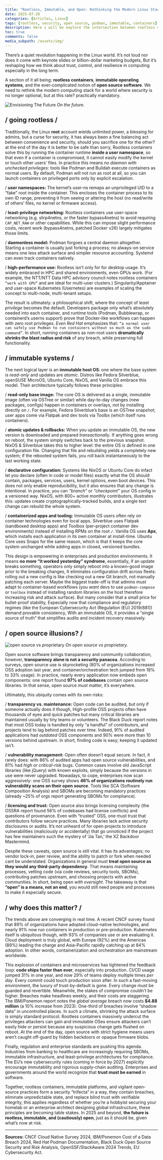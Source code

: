 ```yaml
---
title: "Rootless, Immutable, and Open: Rethinking the Modern Linux Stack"
date: 2025-07-20
categories: [Articles, Linux]
tags: [rootless, security, open source, podman, immutable, containers]
description: Here i will be explore the intersection between rootless containers, immutable operating systems, and the open source ethos in a world increasingly defined by security and trust.
toc: true
comments: false
media_subpath: /assets/img/
---
```


There’s a quiet revolution happening in the Linux world. It’s not loud nor does it come with keynote slides or billion-dollar marketing budgets, But it’s reshaping how we think about trust, control, and resilience in computing especially in the long term.

A section of it all being: **rootless containers**, **immutable operating systems**, and the ever-complicated notion of **open source software**. We need to rethink the modern computing stack for a world where security is no longer optional, but at this rate? practically mandatory.

![Envisioning The Future](tp_quote.jpg)
_On the future._


## / going rootless /

Traditionally, the Linux **root** account wields unlimited power, a blessing for admins, but a curse for security, it has always been a fine balancing act between convenience and security, should you sacrifice one for the other? at the end of the day it is better to be safe than sorry, Rootless containers solve this by running the container runtime **inside a user namespace**, so that even if a container is compromised, it cannot easily modify the kernel or touch other users’ files. In practice this means *no daemon with unchecked privileges*: tools like Podman and Buildah execute containers as normal users. By default, Podman will not run as root at all, so you can launch containers on privileged ports only by explicit escalation.

/ **user namespaces:** The kernel’s user-ns remaps an unprivileged UID to a “fake” root inside the container. This encloses the container process to its own ID range, preventing it from seeing or altering the host (no read/write of others’ files, no kernel or firmware access).

/ **least-privilege networking:** Rootless containers use user-space networking (e.g. slirp4netns, or the faster bypass4netns) to avoid requiring `CAP_NET_RAW` or other capabilities. While this can impose slight performance costs, recent work (bypass4netns, patched Docker v26) largely mitigates those limits.

/ **daemonless model:** Podman forgoes a central daemon altogether. Starting a container is usually just forking a process; no always-on service means one less attack surface and simpler resource accounting. Systemd can even track containers natively.

/ **high-performance use:** Rootless isn’t only for for desktop usage. It’s widely embraced in HPC and shared environments, even GPUs work. (For example, the NTT/NTT Data HPC advisory council notes rootless containers `“work with GPU”` and are ideal for multi-user clusters.) Singularity/Apptainer and user-space Kubernetes (Usernetes) are examples of scaling the concept to multi-node, multi-tenant setups.

The result is ultimately: a philosophical shift, where the concept of *least privilege* becomes the default. Developers package only what’s absolutely needed into each container, and runtime tools (Podman, Bubblewrap, or containerd’s userns support) prove that Docker-like workflows can happen with zero root privileges. *Even Red Hat* emphasizes that: `“a normal user can safely use Podman to run containers without so much as the sudo command”`. In short, running containers as non-root users **dramatically shrinks the blast radius and risk** of any breach, while preserving full functionality.

## / immutable systems /

The next logical layer is an **immutable host OS**: one where the base system is *read-only* and updates are *atomic*. Distros like Fedora Silverblue, openSUSE MicroOS, Ubuntu Core, NixOS, and Vanilla OS embrace this model. Their architecture typically follows these principles:

/ **read-only base image:** The core OS is delivered as a single, immutable image (often via OSTree or similar) while day-to-day changes (new packages, configs) happen in containers or overlays, not by installing directly on `/`. For example, Fedora Silverblue’s base is an OSTree snapshot; user apps come via Flatpak and dev tools via Toolbx (which itself runs containers).

/ **atomic updates & rollbacks:** When you update an immutable OS, the new version is downloaded and prepared *transactionally*. If anything goes wrong on reboot, the system simply switches back to the previous snapshot. NixOS & Silverblue takes this to higher level: the entire OS is defined in one configuration file. Changing that file and rebuilding yields a completely new system; if the rebooted system fails, you roll back instantaneously to the last working state.

/ **declarative configuration:** Systems like NixOS or Ubuntu Core do infact let you declare (often in code or model files) exactly what the OS should contain, packages, services, users, kernel options, even boot devices. This does not only enable reproducibility, but it also ensures that any change is intentional. In practice, you can *“branch”* or *“checkpoint”* your OS config in a versioned way. NixOS, with 800+ active monthly contributors, illustrates this: updates create cryptographically-tracked builds, and a single text change can rebuild the whole system.

/ **containerized apps and tooling:** Immutable OS users often rely on container technologies even for local apps. Silverblue uses Flatpak (sandboxed desktop apps) and Toolbox (per-project container dev environments) instead of installing RPMs on the root `/`. Vanilla OS uses **Apx**, which installs each application in its own container at install-time. Ubuntu Core uses Snaps for the same reason, which is that it keeps the core system unchanged while adding apps in closed, versioned bundles.

This design is empowering in enterprises and production environments. It means **no more “it worked yesterday” syndrome**, essentially, if an update breaks something, operators only simply reboot into a known-good image prior to the breaking changes, It eliminates configuration drift across fleets: rolling out a new config is like checking out a new Git branch, not manually patching each server. Maybe the biggest trade-off is that admins must adapt to container-based workflows (you *want* devs to use `podman-compose` or `toolbox` instead of installing random libraries on the host therefore increasing risk and attack surface). But many consider that a small price for bullet-proof stability, Especially now that compliance and regulatory regimes (like the European Cybersecurity Act (Regulation (EU) 2019/881)) demand provable consistency, With an immutable OS, it provides a “single source of truth” that simplifies audits and incident recovery massively.

## / open source illusions? /

![open source vs proprietary](open-source.png)
_On open source vs proprietary._

Open source software brings transparency and community collaboration, however, **transparency alone is not a security panacea**. According to surveys, open source use is skyrocketing (80% of organizations increased OSS adoption last year, and container/orchestration tech jumped from 18% to 33% usage). In practice, nearly every application now embeds open components: one report found **97% of codebases** contain open source libraries. In that sense, open source *must* matter, it’s everywhere.

Ultimately, this ubiquity comes with its own risks:

/ **transparency vs. maintenance:** Open code can be audited, but only if someone actually does it though, High-profile OSS projects often have thousands of eyes and quick patches but many critical libraries are maintained usually by tiny teams or volunteers. The Black Duck report notes that most OSS today is handled by only “a handful” of contributors, and projects tend to lag behind patches over time. Indeed, 91% of audited applications had *outdated* OSS components and 90% were more than 10 versions behind upstream. In short, finding code is easy; keeping it updated isn’t.

/ **vulnerability management:** Open often doesn’t equal secure. In fact, it rarely does: with 86% of audited apps had open source vulnerabilities, and 81% had *high or critical-risk* bugs. Common cases involve old JavaScript libraries (like jQuery) with known exploits, simply because the versions in use were never upgraded. Nowadays, to cope, enterprises now scan aggressively: one OSS survey shows **46% of organizations routinely run vulnerability scans on their open source**. Tools like SCA (Software Composition Analysis) and SBOMs are becoming mandatory practices (already ~25% of orgs report generating SBOMs for compliance).

/ **licensing and trust:** Open source also brings licensing complexity (the OSSRA report found 56% of codebases had license conflicts) and questions of provenance. Even with “trusted” OSS, one must trust that contributors follow secure practices. Many libraries lack active security disclosures or audits. It’s not unheard of for open projects to introduce vulnerabilities (maliciously or accidentally) that go unnoticed if the project has few maintainers such the mystery of ‘Jia Tan,’ the XZ Backdoor Mastermind. 


Despite these caveats, open source is still vital. It has its advantages; no vendor lock-in, peer review, and the ability to patch or fork when needed cant be understated. Organizations in general must **treat open source as they would any third-party dependency**. That means maintaining processes, vetting code (via code reviews, security tools, SBOMs), contributing patches upstream, and choosing projects with active communities. In short, being open *with oversight*. The takeaway is that **“open” is a means, not an end**, you  would still need people and processes to make it especially secure.

## / why does this matter? /

The trends above are converging in real time. A recent CNCF survey found that 89% of organizations have adopted cloud-native technologies, and nearly 91% now run containers in production or pre-production. Kubernetes itself is ubiquitous though, with 93% of companies use or are evaluating it. Cloud deployment is truly global, with Europe (92%) and the Americas (89%) leading the charge and Asia-Pacific rapidly catching up at 84% adoption. In other words, containerization and orchestration are mainstream worldwide.

This explosion of containers and microservices has tightened the feedback loop: **code ships faster than ever**, especially into production. CI/CD usage jumped 31% in one year, and now 29% of teams deploy multiple times *per day*. Every commit could touch production soon after. In such a fast-moving environment, the luxury of trust-by-default is gone. Every change must be guarded and revertible. Meanwhile, the stakes of compromise couldn’t be higher. Breaches make headlines weekly, and their costs are staggering. The IBM/Ponemon report notes the *global average* breach now costs **$4.88 million** (a 10% increase from 2023). One-third of breaches involve “shadow data” in uncontrolled places. In such a climate, shrinking the attack surface is simply standard protocol. Rootless containers massively undercut the privileges attackers can gain and immutable OSes ensure attackers can’t easily hide or persist because any suspicious change gets flushed on reboot. At the end of the day, open source with strict hygiene means users aren’t caught off-guard by hidden backdoors or opaque firmware blobs.

Finally, regulation and enterprise standards are pushing this agenda. Industries from banking to healthcare are increasingly requiring SBOMs, immutable infrastructure, and least-privilege architectures for compliance. The EU’s new cybersecurity rules (coming in force by 2027) explicitly encourage immutability and rigorous supply-chain auditing. Enterprises and governments around the world recognize that **trust must be earned** in software.

Together, rootless containers, immutable platforms, and vigilant open-source practices form a security “trifecta” in a way, they contain breaches, eliminate unpredictable state, and replace blind trust with verifiable integrity, this applies regardless of whether you’re a hobbyist securing your homelab or an enterprise architect designing global infrastructure, these principles are becoming table stakes. In 2025 and beyond, **the future is rootless, immutable, and (cautiously) open**, just as it should be, given what’s now at risk.

---

**Sources:** CNCF Cloud Native Survey 2024, IBM/Ponemon Cost of a Data Breach 2024, Red Hat Podman Documentation, Black Duck Open Source Security and Risk Analysis, OpenSSF/StackAware 2024 Trends, EU Cybersecurity Act.
